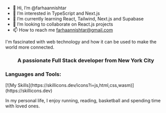 - 👋 Hi, I’m @farhaannishtar
- 👀 I’m interested in TypeScript and Next.js
- 🌱 I’m currently learning React, Tailwind, Next.js and Supabase
- 💞️ I’m looking to collaborate on React.js projects 
- 📫 How to reach me farhaannishtar@gmail.com

I'm fascinated with web technology and how it can be used to make the world more connected.

<h3 align="center">A passionate Full Stack developer from New York City</h3>

<p align="left"></p>

<h3 align="left">Languages and Tools:</h3>
<p align="left"> 
  [![My Skills](https://skillicons.dev/icons?i=js,html,css,wasm)](https://skillicons.dev)
</p>



In my personal life, I enjoy running, reading, basketball and spending time with loved ones.
<!---
farhaannishtar/farhaannishtar is a ✨ special ✨ repository because its `README.md` (this file) appears on your GitHub profile.
You can click the Preview link to take a look at your changes.
--->



